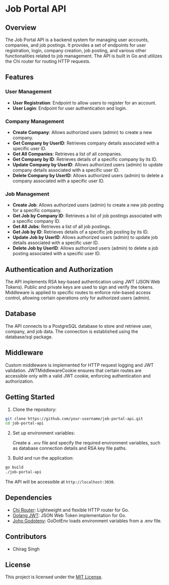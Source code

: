# Job Portal API

## Overview

The Job Portal API is a backend system for managing user accounts, companies, and job postings. It provides a set of endpoints for user registration, login, company creation, job posting, and various other functionalities related to job management. The API is built in Go and utilizes the Chi router for routing HTTP requests.

## Features

### User Management
- **User Registration**: Endpoint to allow users to register for an account.
- **User Login**: Endpoint for user authentication and login.

### Company Management
- **Create Company**: Allows authorized users (admin) to create a new company.
- **Get Company by UserID**: Retrieves company details associated with a specific user ID.
- **Get All Companies**: Retrieves a list of all companies.
- **Get Company by ID**: Retrieves details of a specific company by its ID.
- **Update Company by UserID**: Allows authorized users (admin) to update company details associated with a specific user ID.
- **Delete Company by UserID**: Allows authorized users (admin) to delete a company associated with a specific user ID.

### Job Management
- **Create Job**: Allows authorized users (admin) to create a new job posting for a specific company.
- **Get Job by Company ID**: Retrieves a list of job postings associated with a specific company ID.
- **Get All Jobs**: Retrieves a list of all job postings.
- **Get Job by ID**: Retrieves details of a specific job posting by its ID.
- **Update Job by UserID**: Allows authorized users (admin) to update job details associated with a specific user ID.
- **Delete Job by UserID**: Allows authorized users (admin) to delete a job posting associated with a specific user ID.

## Authentication and Authorization

The API implements RSA key-based authentication using JWT (JSON Web Tokens). Public and private keys are used to sign and verify the tokens. Middleware is applied to specific routes to enforce role-based access control, allowing certain operations only for authorized users (admin).

## Database

The API connects to a PostgreSQL database to store and retrieve user, company, and job data. The connection is established using the database/sql package.

## Middleware

Custom middleware is implemented for HTTP request logging and JWT validation. JWTMiddlewareCookie ensures that certain routes are accessible only with a valid JWT cookie, enforcing authentication and authorization.

## Getting Started

1. Clone the repository:

```bash
git clone https://github.com/your-username/job-portal-api.git
cd job-portal-api
```

2. Set up environment variables:

   Create a `.env` file and specify the required environment variables, such as database connection details and RSA key file paths.

3. Build and run the application:

```bash
go build
./job-portal-api
```

The API will be accessible at `http://localhost:3030`.

## Dependencies

- [Chi Router](https://github.com/go-chi/chi): Lightweight and flexible HTTP router for Go.
- [Golang JWT](https://github.com/golang-jwt/jwt): JSON Web Token implementation for Go.
- [Joho Godotenv](https://github.com/joho/godotenv): GoDotEnv loads environment variables from a .env file.

## Contributors

- Chirag Singh

## License

This project is licensed under the [MIT License](LICENSE).
